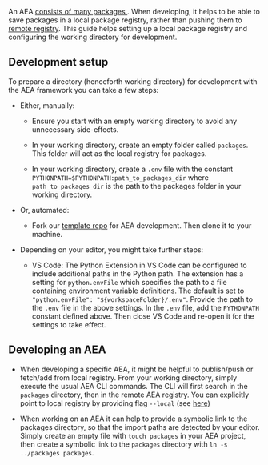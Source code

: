 

An AEA <a href="../package-imports">consists of many packages </a>. When developing, it helps to be able to save packages in a local package registry, rather than pushing them to <a href="https://aea-registry.fetch.ai" target="_blank">remote registry</a>. This guide helps setting up a local package registry and configuring the working directory for development.

## Development setup

To prepare a directory (henceforth working directory) for development with the AEA framework you can take a few steps:

- Either, manually:

	- Ensure you start with an empty working directory to avoid any unnecessary side-effects.

	- In your working directory, create an empty folder called `packages`. This folder will act as the local registry for packages.

	- In your working directory, create a `.env` file with the constant `PYTHONPATH=$PYTHONPATH:path_to_packages_dir` where `path_to_packages_dir` is the path to the packages folder in your working directory.

- Or, automated:

	- Fork our <a href="https://github.com/fetchai/agents-template" target="_blank">template repo</a> for AEA development. Then clone it to your machine.

- Depending on your editor, you might take further steps:

	- VS Code: The Python Extension in VS Code can be configured to include additional paths in the Python path. The extension has a setting for `python.envFile` which specifies the path to a file containing environment variable definitions. The default is set to `"python.envFile": "${workspaceFolder}/.env"`. Provide the path to the `.env` file in the above settings. In the `.env` file, add the `PYTHONPATH` constant defined above. Then close VS Code and re-open it for the settings to take effect.

## Developing an AEA

- When developing a specific AEA, it might be helpful to publish/push or fetch/add from local registry. From your working directory, simply execute the usual AEA CLI commands. The CLI will first search in the `packages` directory, then in the remote AEA registry. You can explicitly point to local registry by providing flag `--local` (see <a href="../cli-commands">here</a>)

- When working on an AEA it can help to provide a symbolic link to the packages directory, so that the import paths are detected by your editor. Simply create an empty file with `touch packages` in your AEA project, then create a symbolic link to the `packages` directory with `ln -s ../packages packages`.

